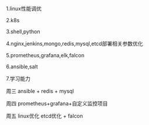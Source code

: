 1.linux性能调优

2.k8s

3.shell,python

4.nginx,jenkins,mongo,redis,mysql,etcd部署相关参数优化

5.prometheus,grafana,elk,falcon

6.ansible,salt

7.学习能力





周三 ansible + redis + mysql

周四 prometheus+grafana+自定义监控项目

 周五  linux优化 etcd优化 + falcon 